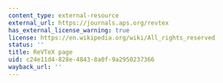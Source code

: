 ```yaml
---
content_type: external-resource
external_url: https://journals.aps.org/revtex
has_external_license_warning: true
license: https://en.wikipedia.org/wiki/All_rights_reserved
status: ''
title: ReVTeX page
uid: c24e11d4-828e-4843-8a0f-9a2950237366
wayback_url: ''
---
```

